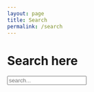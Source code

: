 ```yaml
---
layout: page
title: Search
permalink: /search
---
```



<form class="searchbar" id="search-container">
    <h1>Search here</h1>
    <input class="form-control me-2" type="search" placeholder="search..." aria-label="Search" id="search-input">
    <!-- <button class="btn btn-outline-success" type="submit"><i class="fa-solid fa-magnifying-glass"></i></button> -->
    <div id="results-container" class="courselist"></div>
</form>

<!-- <h1>Search here</h1>
<div id="search-container">
<input type="text" id="search-input" placeholder="search...">
<ul id="results-container"></ul>
</div> -->

<script src="assets/js/search-script.js" type="text/javascript"></script>

<script>
SimpleJekyllSearch({
  searchInput: document.getElementById('search-input'),
  resultsContainer: document.getElementById('results-container'),
  json: "assets/search.json"
})
</script>
